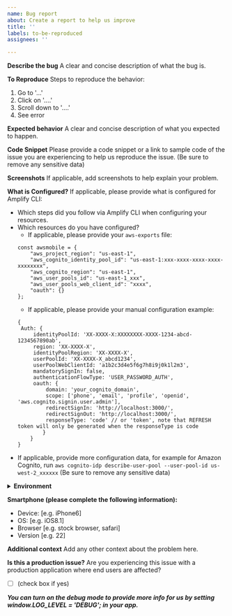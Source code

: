 ```yaml
---
name: Bug report
about: Create a report to help us improve
title: ''
labels: to-be-reproduced
assignees: ''

---
```


**Describe the bug**
A clear and concise description of what the bug is.

**To Reproduce**
Steps to reproduce the behavior:

1. Go to '...'
2. Click on '....'
3. Scroll down to '....'
4. See error

**Expected behavior**
A clear and concise description of what you expected to happen.

**Code Snippet**
Please provide a code snippet or a link to sample code of the issue you are experiencing to help us reproduce the issue. (Be sure to remove any sensitive data)

**Screenshots**
If applicable, add screenshots to help explain your problem.

**What is Configured?**
If applicable, please provide what is configured for Amplify CLI:
* Which steps did you follow via Amplify CLI when configuring your resources.
* Which resources do you have configured?
  * If applicable, please provide your `aws-exports` file:
   ```
   const awsmobile = {
       "aws_project_region": "us-east-1",
       "aws_cognito_identity_pool_id": "us-east-1:xxx-xxxx-xxxx-xxxx-xxxxxxxx",
       "aws_cognito_region": "us-east-1",
       "aws_user_pools_id": "us-east-1_xxx",
       "aws_user_pools_web_client_id": "xxxx",
       "oauth": {}
   };
   ```
   * If applicable, please provide your manual configuration example:
   ```
   {
    Auth: {
        identityPoolId: 'XX-XXXX-X:XXXXXXXX-XXXX-1234-abcd-1234567890ab',
        region: 'XX-XXXX-X',
        identityPoolRegion: 'XX-XXXX-X',
        userPoolId: 'XX-XXXX-X_abcd1234',
        userPoolWebClientId: 'a1b2c3d4e5f6g7h8i9j0k1l2m3',
        mandatorySignIn: false,
        authenticationFlowType: 'USER_PASSWORD_AUTH',
        oauth: {
            domain: 'your_cognito_domain',
            scope: ['phone', 'email', 'profile', 'openid', 'aws.cognito.signin.user.admin'],
            redirectSignIn: 'http://localhost:3000/',
            redirectSignOut: 'http://localhost:3000/',
            responseType: 'code' // or 'token', note that REFRESH token will only be generated when the responseType is code
           }
       }
   }
   ```
* If applicable, provide more configuration data, for example for Amazon Cognito, run `aws cognito-idp describe-user-pool --user-pool-id us-west-2_xxxxxx` (Be sure to remove any sensitive data)
 

<details>
  <summary><strong>Environment</strong></summary>

<!-- Please run the following command inside your project and copy/paste the output into the codeblock: -->

```
npx envinfo --system --binaries --browsers --npmPackages --npmGlobalPackages
```

</details>

**Smartphone (please complete the following information):**

- Device: [e.g. iPhone6]
- OS: [e.g. iOS8.1]
- Browser [e.g. stock browser, safari]
- Version [e.g. 22]

**Additional context**
Add any other context about the problem here.

**Is this a production issue?**
Are you experiencing this issue with a production application where end users are affected?

- [ ] (check box if yes)

**_You can turn on the debug mode to provide more info for us by setting window.LOG_LEVEL = 'DEBUG'; in your app._**